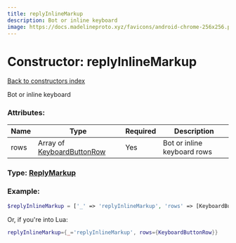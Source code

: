 ```yaml
---
title: replyInlineMarkup
description: Bot or inline keyboard
image: https://docs.madelineproto.xyz/favicons/android-chrome-256x256.png
---
```

# Constructor: replyInlineMarkup  
[Back to constructors index](index.md)



Bot or inline keyboard

### Attributes:

| Name     |    Type       | Required | Description |
|----------|---------------|----------|-------------|
|rows|Array of [KeyboardButtonRow](../types/KeyboardButtonRow.md) | Yes|Bot or inline keyboard rows|



### Type: [ReplyMarkup](../types/ReplyMarkup.md)


### Example:

```php
$replyInlineMarkup = ['_' => 'replyInlineMarkup', 'rows' => [KeyboardButtonRow, KeyboardButtonRow]];
```  


Or, if you're into Lua:

```lua
replyInlineMarkup={_='replyInlineMarkup', rows={KeyboardButtonRow}}

```


